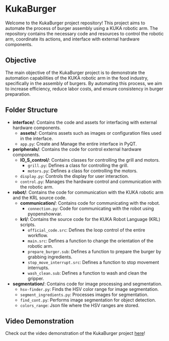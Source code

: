 # KukaBurger

Welcome to the KukaBurger project repository! This project aims to automate the process of burger assembly using a KUKA robotic arm. The repository contains the necessary code and resources to control the robotic arm, coordinate its actions, and interface with external hardware components.

## Objective

The main objective of the KukaBurger project is to demonstrate the automation capabilities of the KUKA robotic arm in the food industry, specifically in the assembly of burgers. By automating this process, we aim to increase efficiency, reduce labor costs, and ensure consistency in burger preparation.

## Folder Structure

- **interface/**: Contains the code and assets for interfacing with external hardware components.
  - **assets/**: Contains assets such as images or configuration files used in the interface.
  - `app.py`: Create and Manage the entire interface in PyQT.
- **peripherals/**: Contains the code for control external hardware components.  
  - **IO_S_control/**: Contains classes for controlling the grill and motors.
    - `grill.py`: Defines a class for controlling the grill.
    - `motors.py`: Defines a class for controlling the motors.
  - `display.py`: Controls the display for user interaction.
  - `control.py`: Manages the hardware control and communication with the robotic arm.
- **robot/**: Contains the code for communication with the KUKA robotic arm and the KRL source code.
  - **communication/**: Contains code for communicating with the robot.
    - `connection.py`: Code for communicating with the robot using pyopenshowvar.
  - **krl/**: Contains the source code for the KUKA Robot Language (KRL) scripts.
    - `official_code.src`: Defines the loop control of the entire workflow.
    - `main.src`: Defines a function to change the orientation of the robotic arm.
    - `prepare_burger.sub`: Defines a function to prepare the burger by grabbing ingredients.
    - `stop_move_interrupt.src`: Defines a function to stop movement interrupts.
    - `wash_clean.sub`: Defines a function to wash and clean the gripper.
- **segmentation/**: Contains code for image processing and segmentation.
  - `hsv-finder.py`: Finds the HSV color range for image segmentation.
  - `segment_ingredients.py`: Processes images for segmentation.
  - `find_cont.py`: Performs image segmentation for object detection.
  - `colors_range`: Json file where the HSV ranges are stored.



## Video Demonstration

Check out the video demonstration of the KukaBurger project [here](https://alunosipca-my.sharepoint.com/:v:/g/personal/a17636_alunos_ipca_pt/EZcFDILYUJxGjHFCQDqaefIBifg4ynJKzZ8er7q-3qD_RA?nav=eyJyZWZlcnJhbEluZm8iOnsicmVmZXJyYWxBcHAiOiJPbmVEcml2ZUZvckJ1c2luZXNzIiwicmVmZXJyYWxBcHBQbGF0Zm9ybSI6IldlYiIsInJlZmVycmFsTW9kZSI6InZpZXciLCJyZWZlcnJhbFZpZXciOiJNeUZpbGVzTGlua0NvcHkifX0&e=BFn2MZ)!
